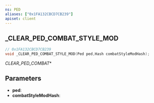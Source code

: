 ```yaml
---
ns: PED
aliases: ["0x1FA132CBCD7CB239"]
apiset: client
---
```

## _CLEAR_PED_COMBAT_STYLE_MOD

```c
// 0x1FA132CBCD7CB239
void _CLEAR_PED_COMBAT_STYLE_MOD(Ped ped,Hash combatStyleModHash);
```

_CLEAR_PED_COMBAT_*

## Parameters
* **ped**:
* **combatStyleModHash**: